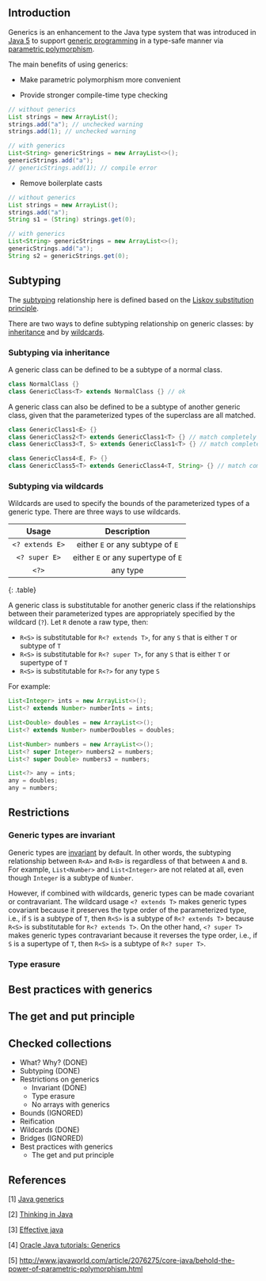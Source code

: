 ## Introduction

Generics is an enhancement to the Java type system that was introduced in [Java 5](http://docs.oracle.com/javase/1.5.0/docs/relnotes/features.html#generics) to support [generic programming](https://en.wikipedia.org/wiki/Generic_programming) in a type-safe manner via [parametric polymorphism](https://en.wikipedia.org/wiki/Parametric_polymorphism).

The main benefits of using generics:

  - Make parametric polymorphism more convenient

  - Provide stronger compile-time type checking

  ```java
  // without generics
  List strings = new ArrayList();
  strings.add("a"); // unchecked warning
  strings.add(1); // unchecked warning

  // with generics
  List<String> genericStrings = new ArrayList<>();
  genericStrings.add("a");
  // genericStrings.add(1); // compile error
  ```

  - Remove boilerplate casts

  ```java
  // without generics
  List strings = new ArrayList();
  strings.add("a");
  String s1 = (String) strings.get(0);

  // with generics
  List<String> genericStrings = new ArrayList<>();
  genericStrings.add("a");
  String s2 = genericStrings.get(0);
  ```

## Subtyping

The [subtyping](https://en.wikipedia.org/wiki/Subtyping) relationship here is defined based on the [Liskov substitution principle](https://en.wikipedia.org/wiki/Liskov_substitution_principle).

There are two ways to define subtyping relationship on generic classes: by [inheritance](https://docs.oracle.com/javase/tutorial/java/generics/inheritance.html) and by [wildcards](https://docs.oracle.com/javase/tutorial/java/generics/wildcards.html).

### Subtyping via inheritance

A generic class can be defined to be a subtype of a normal class.

  ```java
  class NormalClass {}
  class GenericClass<T> extends NormalClass {} // ok
  ```

A generic class can also be defined to be a subtype of another generic class, given that the parameterized types of the superclass are all matched.

  ```java
  class GenericClass1<E> {}
  class GenericClass2<T> extends GenericClass1<T> {} // match completely
  class GenericClass3<T, S> extends GenericClass1<T> {} // match completely

  class GenericClass4<E, F> {}
  class GenericClass5<T> extends GenericClass4<T, String> {} // match completely by subclass's parameterized type and normal types
  ```

### Subtyping via wildcards

Wildcards are used to specify the bounds of the parameterized types of a generic type. There are three ways to use wildcards.

| Usage | Description |
|:-----:|:-----------:|
| `<? extends E>` | either `E` or any subtype of `E` |
| `<? super E>` | either `E` or any supertype of `E` |
| `<?>` | any type |
{: .table}

A generic class is substitutable for another generic class if the relationships between their parameterized types are appropriately specified by the wildcard (`?`). Let `R` denote a raw type, then:

  - `R<S>` is substitutable for `R<? extends T>`, for any `S` that is either `T` or subtype of `T`
  - `R<S>` is substitutable for `R<? super T>`, for any `S` that is either `T` or supertype of `T`
  - `R<S>` is substitutable for `R<?>` for any type `S`

For example:

  ```java
  List<Integer> ints = new ArrayList<>();
  List<? extends Number> numberInts = ints;

  List<Double> doubles = new ArrayList<>();
  List<? extends Number> numberDoubles = doubles;

  List<Number> numbers = new ArrayList<>();
  List<? super Integer> numbers2 = numbers;
  List<? super Double> numbers3 = numbers;

  List<?> any = ints;
  any = doubles;
  any = numbers;
  ```

## Restrictions

### Generic types are invariant

Generic types are [invariant](https://en.wikipedia.org/wiki/Covariance_and_contravariance_(computer_science)#Use-site_variance_annotations_.28wildcards.29) by default. In other words, the subtyping relationship between `R<A>` and `R<B>` is regardless of that between `A` and `B`. For example, `List<Number>` and `List<Integer>` are not related at all, even though `Integer` is a subtype of `Number`.

However, if combined with wildcards, generic types can be made covariant or contravariant. The wildcard usage `<? extends T>` makes generic types covariant because it preserves the type order of the parameterized type, i.e., if `S` is a subtype of `T`, then `R<S>` is a subtype of `R<? extends T>` because `R<S>` is substitutable for `R<? extends T>`. On the other hand, `<? super T>` makes generic types contravariant because it reverses the type order, i.e., if `S` is a supertype of `T`, then `R<S>` is a subtype of `R<? super T>`.

### Type erasure



## Best practices with generics

## The get and put principle

## Checked collections

- What? Why? (DONE)
- Subtyping (DONE)
- Restrictions on generics
  - Invariant (DONE)
  - Type erasure
  - No arrays with generics
- Bounds (IGNORED)
- Reification
- Wildcards (DONE)
- Bridges (IGNORED)
- Best practices with generics
  - The get and put principle

## References

[1] [Java generics](https://amzn.com/0596527756)

[2] [Thinking in Java](https://amzn.com/0131872486)

[3] [Effective java](https://amzn.com/0321356683)

[4] [Oracle Java tutorials: Generics](https://docs.oracle.com/javase/tutorial/java/generics/index.html)

[5] http://www.javaworld.com/article/2076275/core-java/behold-the-power-of-parametric-polymorphism.html
